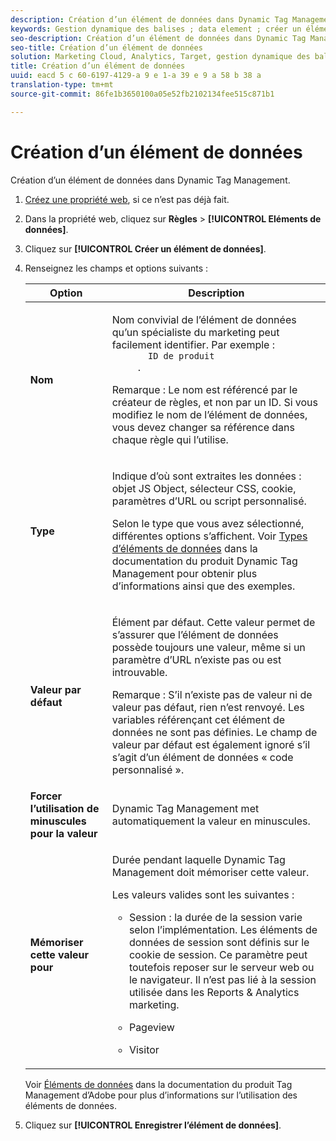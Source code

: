 ```yaml
---
description: Création d’un élément de données dans Dynamic Tag Management.
keywords: Gestion dynamique des balises ; data element ; créer un élément de données ; name ; type ; valeur par défaut ; forcer la valeur en minuscules ; mémoriser cette valeur pour
seo-description: Création d’un élément de données dans Dynamic Tag Management.
seo-title: Création d’un élément de données
solution: Marketing Cloud, Analytics, Target, gestion dynamique des balises
title: Création d’un élément de données
uuid: eacd 5 c 60-6197-4129-a 9 e 1-a 39 e 9 a 58 b 38 a
translation-type: tm+mt
source-git-commit: 86fe1b3650100a05e52fb2102134fee515c871b1

---
```



# Création d’un élément de données

Création d’un élément de données dans Dynamic Tag Management.

1. [Créez une propriété web](../../implement/c-implement-with-dtm/t-create-web-property.md#task_960467FBB7A54499AC228CB3AA3C4123), si ce n’est pas déjà fait.
1. Dans la propriété web, cliquez sur **Règles** &gt; **[!UICONTROL Eléments de données]**.
1. Cliquez sur **[!UICONTROL Créer un élément de données]**.
1. Renseignez les champs et options suivants :

   <table id="choicetable_681F7D5B86534FF0B6DB67E117B8E381"> 
    <thead class="chhead sthead"> 
      <th class="choptionhd"> Option</th> 
      <th class="chdeschd"> Description</th> 
    </thead> 
    <tr class="chrow strow"> 
      <td class="choption"><strong>Nom</strong></td> 
      <td class="chdesc stentry"> <p>Nom convivial de l’élément de données qu’un spécialiste du marketing peut facilement identifier. Par exemple : 
        <code>
          ID de produit
        </code>. </p> <p> <p>Remarque : Le nom est référencé par le créateur de règles, et non par un ID. Si vous modifiez le nom de l’élément de données, vous devez changer sa référence dans chaque règle qui l’utilise. </p> </p> </td> 
    </tr> 
    <tr class="chrow strow"> 
      <td class="choption"><strong>Type</strong></td> 
      <td class="chdesc stentry"> <p> Indique d’où sont extraites les données : objet JS Object, sélecteur CSS, cookie, paramètres d’URL ou script personnalisé. </p> <p>Selon le type que vous avez sélectionné, différentes options s’affichent. Voir <a href="https://marketing.adobe.com/resources/help/en_US/dtm/data_elements.html" format="html" scope="external">Types d’éléments de données</a> dans la documentation du produit Dynamic Tag Management pour obtenir plus d’informations ainsi que des exemples. </p> </td> 
    </tr> 
    <tr class="chrow strow"> 
      <td class="choption"><strong>Valeur par défaut</strong></td> 
      <td class="chdesc stentry"> <p>Élément par défaut. Cette valeur permet de s’assurer que l’élément de données possède toujours une valeur, même si un paramètre d’URL n’existe pas ou est introuvable. </p> <p> <p>Remarque : S’il n’existe pas de valeur ni de valeur pas défaut, rien n’est renvoyé. Les variables référençant cet élément de données ne sont pas définies. Le champ de valeur par défaut est également ignoré s’il s’agit d’un élément de données « code personnalisé ». </p> </p> </td> 
    </tr> 
    <tr class="chrow strow"> 
      <td class="choption"><strong>Forcer l’utilisation de minuscules pour la valeur</strong> </td> 
      <td class="chdesc stentry"> <p>Dynamic Tag Management met automatiquement la valeur en minuscules. </p> </td> 
    </tr> 
    <tr class="chrow strow"> 
      <td class="choption"><strong>Mémoriser cette valeur pour</strong></td> 
      <td class="chdesc stentry"> <p>Durée pendant laquelle Dynamic Tag Management doit mémoriser cette valeur. </p> <p> Les valeurs valides sont les suivantes : </p> 
      <ul id="ul_52F6CD8FC22942208F3F45492E914104"> 
        <li id="li_32E4366C5B2E46D788CD8478620FE3E0"> <p>Session : la durée de la session varie selon l’implémentation. Les éléments de données de session sont définis sur le cookie de session. Ce paramètre peut toutefois reposer sur le serveur web ou le navigateur. Il n’est pas lié à la session utilisée dans les Reports &amp; Analytics marketing. </p> </li> 
        <li id="li_8A944564BF7643E4B21F0EF2394B3FE8"> <p>Pageview </p> </li> 
        <li id="li_5C8A2F2392FD475AA89DDA7D5B5CF88B"> <p>Visitor </p> </li> 
      </ul> </td> 
    </tr> 
   </table>

   Voir [Éléments de données](https://marketing.adobe.com/resources/help/en_US/dtm/data_elements.html) dans la documentation du produit Tag Management d’Adobe pour plus d’informations sur l’utilisation des éléments de données.
1. Cliquez sur **[!UICONTROL Enregistrer l’élément de données]**.

